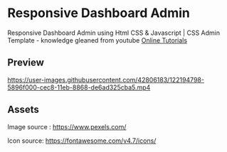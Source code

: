 # Responsive Dashboard Admin
Responsive Dashboard Admin using Html CSS & Javascript | CSS Admin Template - knowledge gleaned from youtube [Online Tutorials](https://www.youtube.com/watch?v=gdA1G5h-D80)

## Preview

https://user-images.githubusercontent.com/42806183/122194798-5896f000-cec8-11eb-8868-de6ad325cba5.mp4

## Assets

Image source : https://www.pexels.com/

Icon source: https://fontawesome.com/v4.7/icons/
